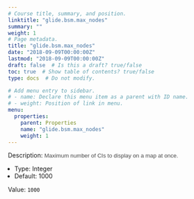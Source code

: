 ```yaml
---
# Course title, summary, and position.
linktitle: "glide.bsm.max_nodes"
summary: ""
weight: 1
# Page metadata.
title: "glide.bsm.max_nodes"
date: "2018-09-09T00:00:00Z"
lastmod: "2018-09-09T00:00:00Z"
draft: false  # Is this a draft? true/false
toc: true  # Show table of contents? true/false
type: docs  # Do not modify.

# Add menu entry to sidebar.
# - name: Declare this menu item as a parent with ID name.
# - weight: Position of link in menu.
menu:
  properties:
    parent: Properties
    name: "glide.bsm.max_nodes"
    weight: 1
---
```


Description: <span style = 'font-family: Arial; font-size: 13px; color: #4a4a4a;'>Maximum number of CIs to display on a map at once.<ul style='margin: 0px; padding-left:15px;'><li>Type: Integer</li><li>Default: 1000</li></ul></span>


Value: `1000`